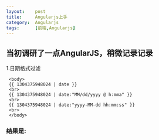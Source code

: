 ```yaml
---
layout:    post
title:     Angularjs上手
category:  Angularjs
tags:      [前端,Angularjs]
---
```


## 当初调研了一点AngularJS，稍微记录记录

1.日期格式过滤


     <body>
     {{ 1304375948024 | date }}
     <br>
     {{ 1304375948024 | date:"MM/dd/yyyy @ h:mma" }}
     <br>
     {{ 1304375948024 | date:"yyyy-MM-dd hh:mm:ss" }}
     <br>        
     </body>


### 结果是:
